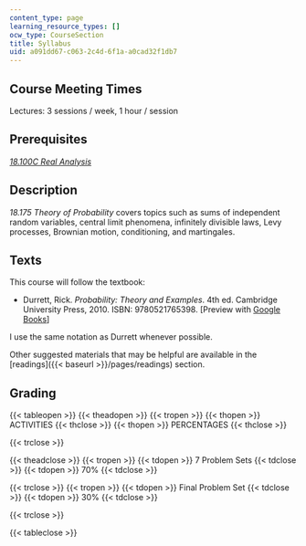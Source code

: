 ```yaml
---
content_type: page
learning_resource_types: []
ocw_type: CourseSection
title: Syllabus
uid: a091dd67-c063-2c4d-6f1a-a0cad32f1db7
---
```


Course Meeting Times
--------------------

Lectures: 3 sessions / week, 1 hour / session

Prerequisites
-------------

[_18.100C Real Analysis_](/courses/18-100c-real-analysis-fall-2012)

Description
-----------

_18.175 Theory of Probability_ covers topics such as sums of independent random variables, central limit phenomena, infinitely divisible laws, Levy processes, Brownian motion, conditioning, and martingales.

Texts
-----

This course will follow the textbook:

*   Durrett, Rick. _Probability: Theory and Examples_. 4th ed. Cambridge University Press, 2010. ISBN: 9780521765398. \[Preview with [Google Books](http://books.google.com/books?id=evbGTPhuvSoC&pg=PAfrontcover)\]

I use the same notation as Durrett whenever possible.

Other suggested materials that may be helpful are available in the [readings]({{< baseurl >}}/pages/readings) section.

Grading
-------

{{< tableopen >}}
{{< theadopen >}}
{{< tropen >}}
{{< thopen >}}
ACTIVITIES
{{< thclose >}}
{{< thopen >}}
PERCENTAGES
{{< thclose >}}

{{< trclose >}}

{{< theadclose >}}
{{< tropen >}}
{{< tdopen >}}
7 Problem Sets
{{< tdclose >}}
{{< tdopen >}}
70%
{{< tdclose >}}

{{< trclose >}}
{{< tropen >}}
{{< tdopen >}}
Final Problem Set
{{< tdclose >}}
{{< tdopen >}}
30%
{{< tdclose >}}

{{< trclose >}}

{{< tableclose >}}
